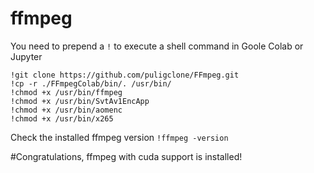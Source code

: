 # ffmpeg
You need to prepend a `!` to execute a shell command in Goole Colab or Jupyter

```
!git clone https://github.com/puligclone/FFmpeg.git
!cp -r ./FFmpegColab/bin/. /usr/bin/
!chmod +x /usr/bin/ffmpeg
!chmod +x /usr/bin/SvtAv1EncApp
!chmod +x /usr/bin/aomenc
!chmod +x /usr/bin/x265
```

Check the installed ffmpeg version
```!ffmpeg -version```

#Congratulations, ffmpeg with cuda support is installed!
